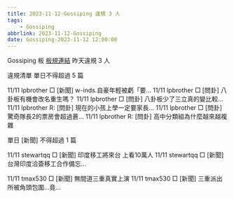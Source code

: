 ```yaml
---
title: 2023-11-12-Gossiping 違規 3 人
tags:
    - Gossiping
abbrlink: 2023-11-12-Gossiping
date: Gossiping-2023-11-12 12:00:00
---
```

Gossiping 板 [板規連結](https://www.ptt.cc/bbs/Gossiping/M.1637425085.A.07D.html)
昨天違規 3 人
<!-- more -->

違規清單
單日不得超過 5 篇

11/11 lpbrother □ [新聞] w-inds.自豪年輕被虧「要…
11/11 lpbrother □ [問卦] 八卦板有機會改名重生嗎？
11/11 lpbrother □ [問卦] 八卦板少了三立真的變比較…
11/11 lpbrother R: [問卦] 現在的小孩上學一定要家長…
11/11 lpbrother □ [問卦] 驚奇隊長2的票房會超過蒼…
11/11 lpbrother R: [問卦] 高中分類組為什麼越來越複雜

單日 [新聞] 不得超過 1 篇

11/11 stewartqq □ [新聞] 印度移工將來台 上看10萬人
11/11 stewartqq □ [新聞] 台灣印度洽簽移工合作備忘…

11/11 tmax530 □ [新聞] 無間道三重真實上演
11/11 tmax530 □ [新聞] 三重派出所被角頭包圍…竟…